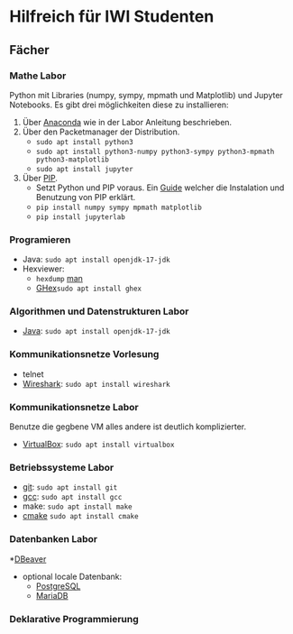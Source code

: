 # Hilfreich für IWI Studenten

## Fächer

### Mathe Labor

Python mit Libraries (numpy, sympy, mpmath und Matplotlib) und Jupyter Notebooks.
Es gibt drei möglichkeiten diese zu installieren:

1. Über [Anaconda](https://www.anaconda.com/) wie in der Labor Anleitung beschrieben.
2. Über den Packetmanager der Distribution.
   * `sudo apt install python3`
   * `sudo apt install python3-numpy python3-sympy python3-mpmath python3-matplotlib`
   * `sudo apt install jupyter`
3. Über [PIP](https://pypi.org/).
   * Setzt Python und PIP voraus. Ein [Guide](https://packaging.python.org/en/latest/tutorials/installing-packages/) welcher die Instalation und Benutzung von PIP erklärt.
   * `pip install numpy sympy mpmath matplotlib`
   * `pip install jupyterlab`

### Programieren

* Java: `sudo apt install openjdk-17-jdk`
* Hexviewer:
  * `hexdump` [man](https://man7.org/linux/man-pages/man1/hexdump.1.html)
  * [GHex](https://gitlab.gnome.org/GNOME/ghex)`sudo apt install ghex`

### Algorithmen und Datenstrukturen Labor

* [Java](https://openjdk.org): `sudo apt install openjdk-17-jdk`

### Kommunikationsnetze Vorlesung

* telnet
* [Wireshark](https://www.wireshark.org/): `sudo apt install wireshark`

### Kommunikationsnetze Labor

Benutze die gegbene VM alles andere ist deutlich komplizierter.

* [VirtualBox](https://www.virtualbox.org/): `sudo apt install virtualbox`

### Betriebssysteme Labor

* [git](https://git-scm.com/): `sudo apt install git`
* [gcc](https://gcc.gnu.org/): `sudo apt install gcc`
* make: `sudo apt install make`
* [cmake](https://cmake.org/) `sudo apt install cmake`

### Datenbanken Labor

*[DBeaver](https://dbeaver.io/)
* optional locale Datenbank:
  * [PostgreSQL](https://www.postgresql.org)
  * [MariaDB](https://mariadb.org)

### Deklarative Programmierung
